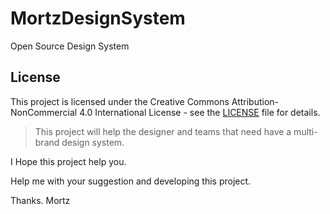 # MortzDesignSystem
Open Source Design System 

## License

This project is licensed under the Creative Commons Attribution-NonCommercial 4.0 International License - see the [LICENSE](LICENSE) file for details.

>  This project will help the designer and teams that need have a multi-brand design system.

I Hope this project help you. 

Help me with your suggestion and developing this project.

Thanks. 
Mortz